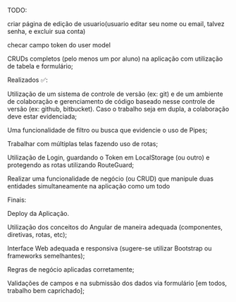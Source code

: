 TODO: 

criar página de edição de usuario(usuario editar seu nome ou email, talvez senha, e excluir sua conta)

checar campo token do user model 


CRUDs completos (pelo menos um por aluno) na aplicação com utilização de tabela e formulário;




Realizados ✅:

Utilização de um sistema de controle de versão (ex: git) e de um ambiente de colaboração e gerenciamento de código baseado nesse controle de versão (ex: github, bitbucket). Caso o trabalho seja em dupla, a colaboração deve estar evidenciada;

Uma funcionalidade de filtro ou busca que evidencie o uso de Pipes;

Trabalhar com múltiplas telas fazendo uso de rotas;

Utilização de Login, guardando o Token em LocalStorage (ou outro) e protegendo as rotas utilizando RouteGuard;

Realizar uma funcionalidade de negócio (ou CRUD) que manipule duas entidades simultaneamente na aplicação como um todo 





Finais:

Deploy da Aplicação.

Utilização dos conceitos do Angular de maneira adequada (componentes, diretivas, rotas, etc);

Interface Web adequada e responsiva (sugere-se utilizar Bootstrap ou frameworks semelhantes);

Regras de negócio aplicadas corretamente;

Validações de campos e na submissão dos dados via formulário [em todos, trabalho bem caprichado];



